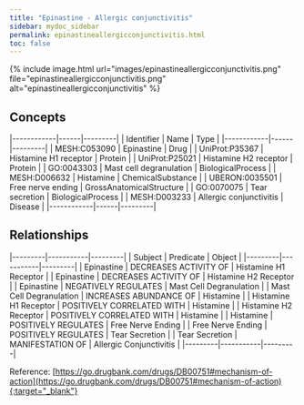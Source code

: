 ```yaml
---
title: "Epinastine - Allergic conjunctivitis"
sidebar: mydoc_sidebar
permalink: epinastineallergicconjunctivitis.html
toc: false 
---
```


{% include image.html url="images/epinastineallergicconjunctivitis.png" file="epinastineallergicconjunctivitis.png" alt="epinastineallergicconjunctivitis" %}

## Concepts

|------------|------|---------|
| Identifier | Name | Type    |
|------------|------|---------|
| MESH:C053090 | Epinastine | Drug |
| UniProt:P35367 | Histamine H1 receptor | Protein |
| UniProt:P25021 | Histamine H2 receptor | Protein |
| GO:0043303 | Mast cell degranulation | BiologicalProcess |
| MESH:D006632 | Histamine | ChemicalSubstance |
| UBERON:0035501 | Free nerve ending | GrossAnatomicalStructure |
| GO:0070075 | Tear secretion | BiologicalProcess |
| MESH:D003233 | Allergic conjunctivitis | Disease |
|------------|------|---------|

## Relationships

|---------|-----------|---------|
| Subject | Predicate | Object  |
|---------|-----------|---------|
| Epinastine | DECREASES ACTIVITY OF | Histamine H1 Receptor |
| Epinastine | DECREASES ACTIVITY OF | Histamine H2 Receptor |
| Epinastine | NEGATIVELY REGULATES | Mast Cell Degranulation |
| Mast Cell Degranulation | INCREASES ABUNDANCE OF | Histamine |
| Histamine H1 Receptor | POSITIVELY CORRELATED WITH | Histamine |
| Histamine H2 Receptor | POSITIVELY CORRELATED WITH | Histamine |
| Histamine | POSITIVELY REGULATES | Free Nerve Ending |
| Free Nerve Ending | POSITIVELY REGULATES | Tear Secretion |
| Tear Secretion | MANIFESTATION OF | Allergic Conjunctivitis |
|---------|-----------|---------|

Reference: [https://go.drugbank.com/drugs/DB00751#mechanism-of-action](https://go.drugbank.com/drugs/DB00751#mechanism-of-action){:target="_blank"}